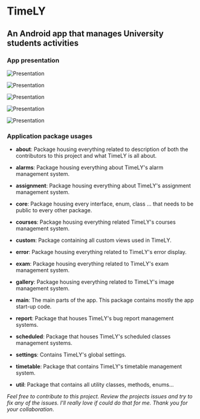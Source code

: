 # TimeLY

## An Android app that manages University students activities

### App presentation

![Presentation](/presentation/1.jpg?raw=true)

![Presentation](/presentation/2.jpg?raw=true)

![Presentation](/presentation/3.jpg?raw=true)

![Presentation](/presentation/4.jpg?raw=true)

![Presentation](/presentation/5.jpg?raw=true)

### Application package usages

* **about**: Package housing everything related to description of both the contributors to this project
          and what TimeLY is all about.
          
* **alarms**: Package housing everything about TimeLY's alarm management system.

* **assignment**: Package housing everything about TimeLY's assignment management system.

* **core**: Package housing every interface, enum, class ... that needs to be public to every other package.
         
* **courses**: Package housing everything related TimeLY's courses management system.

* **custom**: Package containing all custom views used in TimeLY.

* **error**: Package housing everything related to TimeLY's error display.

* **exam**: Package housing everything related to TimeLY's exam management system.

* **gallery**: Package housing everything related to TimeLY's image management system.

* **main**: The main parts of the app. This package contains mostly the app start-up code.

* **report**: Package that houses TimeLY's bug report management systems.

* **scheduled**: Package that houses TimeLY's scheduled classes management systems.

* **settings**: Contains TimeLY's global settings.

* **timetable**: Package that contains TimeLY's timetable management system.

* **util**: Package that contains all utility classes, methods, enums...

*_Feel free to contribute to this project. Review the projects issues and try to fix any of the issues. I'll really love if could do that for me. Thank you for your collaboration_*.
